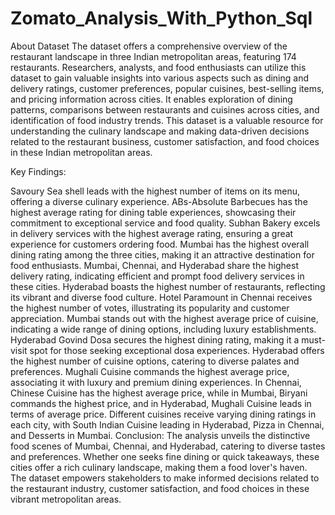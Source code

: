 # Zomato_Analysis_With_Python_Sql
About Dataset
The dataset offers a comprehensive overview of the restaurant landscape in three Indian metropolitan areas, featuring 174 restaurants. Researchers, analysts, and food enthusiasts can utilize this dataset to gain valuable insights into various aspects such as dining and delivery ratings, customer preferences, popular cuisines, best-selling items, and pricing information across cities. It enables exploration of dining patterns, comparisons between restaurants and cuisines across cities, and identification of food industry trends. This dataset is a valuable resource for understanding the culinary landscape and making data-driven decisions related to the restaurant business, customer satisfaction, and food choices in these Indian metropolitan areas.

Key Findings:

Savoury Sea shell leads with the highest number of items on its menu, offering a diverse culinary experience.
ABs-Absolute Barbecues has the highest average rating for dining table experiences, showcasing their commitment to exceptional service and food quality.
Subhan Bakery excels in delivery services with the highest average rating, ensuring a great experience for customers ordering food.
Mumbai has the highest overall dining rating among the three cities, making it an attractive destination for food enthusiasts.
Mumbai, Chennai, and Hyderabad share the highest delivery rating, indicating efficient and prompt food delivery services in these cities.
Hyderabad boasts the highest number of restaurants, reflecting its vibrant and diverse food culture.
Hotel Paramount in Chennai receives the highest number of votes, illustrating its popularity and customer appreciation.
Mumbai stands out with the highest average price of cuisine, indicating a wide range of dining options, including luxury establishments.
Hyderabad Govind Dosa secures the highest dining rating, making it a must-visit spot for those seeking exceptional dosa experiences.
Hyderabad offers the highest number of cuisine options, catering to diverse palates and preferences.
Mughali Cuisine commands the highest average price, associating it with luxury and premium dining experiences.
In Chennai, Chinese Cuisine has the highest average price, while in Mumbai, Biryani commands the highest price, and in Hyderabad, Mughali Cuisine leads in terms of average price.
Different cuisines receive varying dining ratings in each city, with South Indian Cuisine leading in Hyderabad, Pizza in Chennai, and Desserts in Mumbai.
Conclusion:
The analysis unveils the distinctive food scenes of Mumbai, Chennai, and Hyderabad, catering to diverse tastes and preferences. Whether one seeks fine dining or quick takeaways, these cities offer a rich culinary landscape, making them a food lover's haven. The dataset empowers stakeholders to make informed decisions related to the restaurant industry, customer satisfaction, and food choices in these vibrant metropolitan areas.
